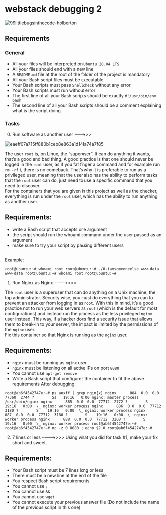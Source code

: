 # webstack debugging 2

![99littlebugsinthecode-holberton](https://github.com/kabasilim/alx-system_engineering-devops/assets/77329878/00180cff-cdf7-4c73-bef4-dce727d4426e)

## Requirements
### General
- All your files will be interpreted on ``Ubuntu 20.04 LTS``
- All your files should end with a new line
- A ``README.md`` file at the root of the folder of the project is mandatory
- All your Bash script files must be executable
- Your Bash scripts must pass ``Shellcheck`` without any error
- Your Bash scripts must run without error
- The first line of all your Bash scripts should be exactly ``#!/usr/bin/env bash``
- The second line of all your Bash scripts should be a comment explaining what is the script doing

### Tasks
0. Run software as another user --->>>

![eaeff07a715ff880b1ceb8e863a1d141a74a7f85](https://github.com/kabasilim/alx-system_engineering-devops/assets/77329878/6d9e4db0-d0b0-4980-8301-2adb63affba8)

The user ``root`` is, on Linux, the “superuser”. It can do anything it wants, that’s a good and bad thing. A good practice is that one should never be logged in the ``root`` user, as if you fat finger a command and for example run ``rm -rf`` /, there is no comeback. That’s why it is preferable to run as a privileged user, meaning that the user also has the ability to perform tasks that the ``root`` user can do, just need to use a specific command that you need to discover.
<br>
For the containers that you are given in this project as well as the checker, everything is run under the ``root`` user, which has the ability to run anything as another user.
<br>
## Requirements:

*  write a Bash script that accepts one argument
*  the script should run the whoami command under the user passed as an argument
*  make sure to try your script by passing different users
<br>
Example:

``root@ubuntu:~# whoami
root
root@ubuntu:~# ./0-iamsomeoneelse www-data
www-data
root@ubuntu:~# whoami
root
root@ubuntu:~#``

   
1. Run Nginx as Nginx ---->>>>

The ``root`` user is a superuser that can do anything on a Unix machine, the top administrator. Security wise, you must do everything that you can to prevent an attacker from logging in as ``root``. With this in mind, it’s a good practice not to run your web servers as ``root`` (which is the default for most configurations) and instead run the process as the less privileged ``nginx`` user instead. This way, if a hacker does find a security issue that allows them to break-in to your server, the impact is limited by the permissions of the ``nginx`` user.
<br>
Fix this container so that Nginx is running as the ``nginx`` user.
<br>
## Requirements:

- ``nginx`` must be running as ``nginx`` user
- ``nginx`` must be listening on all active IPs on port ``8080``
- You cannot use ``apt-get remove``
- Write a Bash script that configures the container to fit the above requirements
After debugging:

``root@ab6f4542747e:~# ps auxff | grep ngin[x]
nginx      884  0.0  0.0  77360  2744 ?        Ss   19:16   0:00 nginx: master process /usr/sbin/nginx
nginx      885  0.0  0.0  77712  2772 ?        S    19:16   0:00  \_ nginx: worker process
nginx      886  0.0  0.0  77712  3180 ?        S    19:16   0:00  \_ nginx: worker process
nginx      887  0.0  0.0  77712  3180 ?        S    19:16   0:00  \_ nginx: worker process
nginx      888  0.0  0.0  77712  3208 ?        S    19:16   0:00  \_ nginx: worker process
root@ab6f4542747e:~#
root@ab6f4542747e:~# nc -z 0 8080 ; echo $?
0
root@ab6f4542747e:~#``
   
2. 7 lines or less ---->>>>
Using what you did for task #1, make your fix short and sweet.

## Requirements:

- Your Bash script must be 7 lines long or less
- There must be a new line at the end of the file
- You respect Bash script requirements
- You cannot use ``;``
- You cannot use ``&&``
- You cannot use ``wget``
- You cannot execute your previous answer file (Do not include the name of the previous script in this one)
